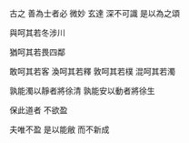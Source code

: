 古之
善為士者必
微妙
玄達
深不可識
是以為之頌

與呵其若冬涉川

猶呵其若畏四鄰

敢呵其若客
渙呵其若釋
敦呵其若樸
混呵其若濁

孰能濁以靜者將徐清
孰能安以動者將徐生

保此道者
不欲盈

夫唯不盈
是以能敝
而不新成
